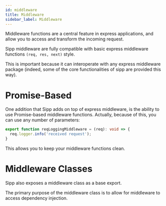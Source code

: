 ```yaml
---
id: middleware
title: Middleware
sidebar_label: Middleware
---
```


Middleware functions are a central feature in express applications, and allow you to access and transform the incoming request.

Sipp middleware are fully compatible with basic express middleware functions `(req, res, next)` style.

This is important because it can interoperate with any express middleware package (indeed, some of the core functionalities of sipp are provided this way).

# Promise-Based

One addition that Sipp adds on top of express middleware, is the ability to use Promise-based middleware functions. Actually, because of this, you can use any number of parameters:

```typescript
export function reqLoggingMiddleware = (req): void => {
  req.logger.info('received request');
}
```

This allows you to keep your middleware functions clean.

# Middleware Classes

Sipp also exposes a middleware class as a base export.

The primary purpose of the middleware class is to allow for middleware to access dependency injection.